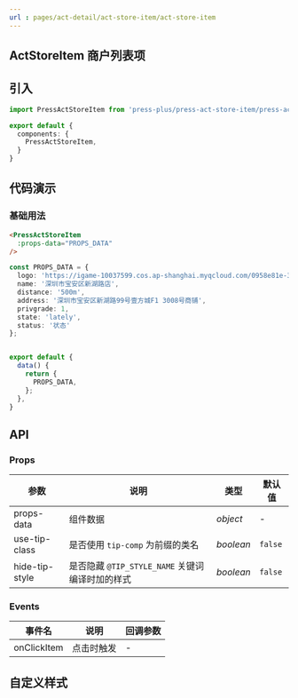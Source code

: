 ```yaml
---
url : pages/act-detail/act-store-item/act-store-item
---
```


## ActStoreItem 商户列表项


## 引入

```ts
import PressActStoreItem from 'press-plus/press-act-store-item/press-act-store-item';

export default {
  components: {
    PressActStoreItem,
  }
}
```

## 代码演示

### 基础用法

```html
<PressActStoreItem 
  :props-data="PROPS_DATA"
/>
```

```ts
const PROPS_DATA = {
  logo: 'https://igame-10037599.cos.ap-shanghai.myqcloud.com/0958e81e-3738-35ab-deb8-b9870007c46e',
  name: '深圳市宝安区新湖路店',
  distance: '500m',
  address: '深圳市宝安区新湖路99号壹方城F1 3008号商铺',
  privgrade: 1,
  state: 'lately',
  status: '状态'
};


export default {
  data() {
    return {
      PROPS_DATA,
    };
  },
}
```

## API

### Props


| 参数           | 说明                                            | 类型      | 默认值  |
| -------------- | ----------------------------------------------- | --------- | ------- |
| props-data     | 组件数据                                        | _object_  | -       |
| use-tip-class  | 是否使用 `tip-comp` 为前缀的类名                | _boolean_ | `false` |
| hide-tip-style | 是否隐藏 `@TIP_STYLE_NAME` 关键词编译时加的样式 | _boolean_ | `false` |

### Events

| 事件名      | 说明       | 回调参数 |
| ----------- | ---------- | -------- |
| onClickItem | 点击时触发 | -        |

## 自定义样式

<custom-style />
